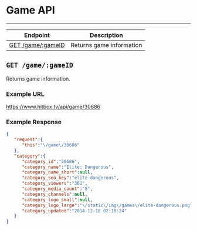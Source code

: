 # Game API
***

| Endpoint | Description |
| ---- | --------------- |
| [GET /game/:gameID](/game.md#get-gamegameid) | Returns game information |

## `GET /game/:gameID`

Returns game information.

### Example URL

https://www.hitbox.tv/api/game/30686

### Example Response 

```json
{
   "request":{
      "this":"\/game\/30686"
   },
   "category":{
      "category_id":"30686",
      "category_name":"Elite: Dangerous",
      "category_name_short":null,
      "category_seo_key":"elite-dangerous",
      "category_viewers":"361",
      "category_media_count":"8",
      "category_channels":null,
      "category_logo_small":null,
      "category_logo_large":"\/static\/img\/games\/elite-dangerous.png",
      "category_updated":"2014-12-18 02:10:24"
   }
}
```
